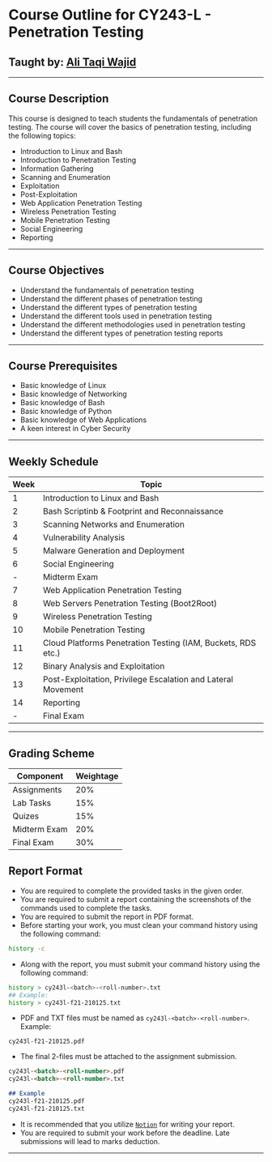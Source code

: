 # Course Outline for CY243-L - Penetration Testing

## Taught by: [Ali Taqi Wajid](https://github.com/theflash2k/)

---

## Course Description

This course is designed to teach students the fundamentals of penetration testing. The course will cover the basics of penetration testing, including the following topics:

- Introduction to Linux and Bash
- Introduction to Penetration Testing
- Information Gathering
- Scanning and Enumeration
- Exploitation
- Post-Exploitation
- Web Application Penetration Testing
- Wireless Penetration Testing
- Mobile Penetration Testing
- Social Engineering
- Reporting

---

## Course Objectives

- Understand the fundamentals of penetration testing
- Understand the different phases of penetration testing
- Understand the different types of penetration testing
- Understand the different tools used in penetration testing
- Understand the different methodologies used in penetration testing
- Understand the different types of penetration testing reports

---

## Course Prerequisites

- Basic knowledge of Linux
- Basic knowledge of Networking
- Basic knowledge of Bash
- Basic knowledge of Python
- Basic knowledge of Web Applications
- A keen interest in Cyber Security

---

## Weekly Schedule

| Week | Topic |
| ---- | ----- |
| 1 | Introduction to Linux and Bash |
| 2 | Bash Scriptinb & Footprint and Reconnaissance |
| 3 | Scanning Networks and Enumeration |
| 4 | Vulnerability Analysis |
| 5 | Malware Generation and Deployment |
| 6 | Social Engineering |
| - | Midterm Exam |
| 7 | Web Application Penetration Testing |
| 8 | Web Servers Penetration Testing (Boot2Root) |
| 9 | Wireless Penetration Testing |
| 10 | Mobile Penetration Testing |
| 11 | Cloud Platforms Penetration Testing (IAM, Buckets, RDS etc.) |
| 12 | Binary Analysis and Exploitation |
| 13 | Post-Exploitation, Privilege Escalation and Lateral Movement |
| 14 | Reporting |
| - | Final Exam |

---

## Grading Scheme

| Component | Weightage |
| --------- | --------- |
| Assignments | 20% |
| Lab Tasks | 15% |
| Quizes | 15% |
| Midterm Exam | 20% |
| Final Exam | 30% |

## Report Format

- You are required to complete the provided tasks in the given order.
- You are required to submit a report containing the screenshots of the commands used to complete the tasks.
- You are required to submit the report in PDF format.
- Before starting your work, you must clean your command history using the following command:

```bash
history -c
```

- Along with the report, you must submit your command history using the following command:

```bash
history > cy243l-<batch>-<roll-number>.txt
## Example:
history > cy243l-f21-210125.txt
```

- PDF and TXT files must be named as `cy243l-<batch>-<roll-number>`.
Example:

```text
cy243l-f21-210125.pdf
```

- The final 2-files must be attached to the assignment submission.

```md
cy243l-<batch>-<roll-number>.pdf
cy243l-<batch>-<roll-number>.txt

## Example
cy243l-f21-210125.pdf
cy243l-f21-210125.txt
```

- It is recommended that you utilize [`Notion`](https://notion.so) for writing your report.
- You are required to submit your work before the deadline. Late submissions will lead to marks deduction.

---
